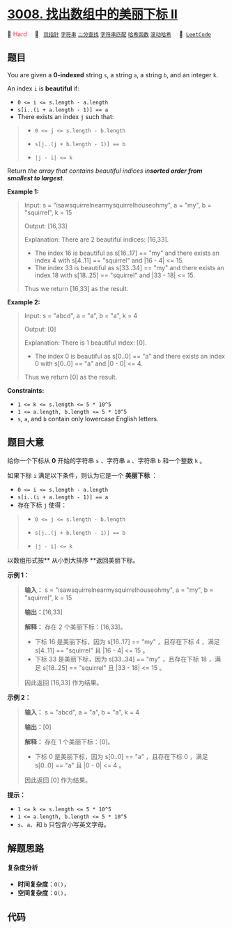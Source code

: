 # [3008. 找出数组中的美丽下标 II](https://leetcode.com/problems/find-beautiful-indices-in-the-given-array-ii)

🔴 <font color=#ff334b>Hard</font>&emsp; 🔖&ensp; [`双指针`](/outline/tag/two-pointers.md) [`字符串`](/outline/tag/string.md) [`二分查找`](/outline/tag/binary-search.md) [`字符串匹配`](/outline/tag/string-matching.md) [`哈希函数`](/outline/tag/hash-function.md) [`滚动哈希`](/outline/tag/rolling-hash.md)&emsp; 🔗&ensp;[`LeetCode`](https://leetcode.com/problems/find-beautiful-indices-in-the-given-array-ii)

## 题目

You are given a **0-indexed** string `s`, a string `a`, a string `b`, and an
integer `k`.

An index `i` is **beautiful** if:

  * `0 <= i <= s.length - a.length`
  * `s[i..(i + a.length - 1)] == a`
  * There exists an index `j` such that: 
> 
> * `0 <= j <= s.length - b.length`
> 
> * `s[j..(j + b.length - 1)] == b`
> 
> * `|j - i| <= k`

Return _the array that contains beautiful indices in**sorted order from
smallest to largest**_.



**Example 1:**

> Input: s = "isawsquirrelnearmysquirrelhouseohmy", a = "my", b = "squirrel", k = 15
> 
> Output: [16,33]
> 
> Explanation: There are 2 beautiful indices: [16,33].
> - The index 16 is beautiful as s[16..17] == "my" and there exists an index 4 with s[4..11] == "squirrel" and |16 - 4| <= 15.
> - The index 33 is beautiful as s[33..34] == "my" and there exists an index 18 with s[18..25] == "squirrel" and |33 - 18| <= 15.
> 
> Thus we return [16,33] as the result.

**Example 2:**

> Input: s = "abcd", a = "a", b = "a", k = 4
> 
> Output: [0]
> 
> Explanation: There is 1 beautiful index: [0].
> - The index 0 is beautiful as s[0..0] == "a" and there exists an index 0 with s[0..0] == "a" and |0 - 0| <= 4.
> 
> Thus we return [0] as the result.

**Constraints:**

  * `1 <= k <= s.length <= 5 * 10^5`
  * `1 <= a.length, b.length <= 5 * 10^5`
  * `s`, `a`, and `b` contain only lowercase English letters.


## 题目大意

给你一个下标从 **0**  开始的字符串 `s` 、字符串 `a` 、字符串 `b` 和一个整数 `k` 。

如果下标 `i` 满足以下条件，则认为它是一个 **美丽下标**  ：

  * `0 <= i <= s.length - a.length`
  * `s[i..(i + a.length - 1)] == a`
  * 存在下标 `j` 使得： 
> 
> * `0 <= j <= s.length - b.length`
> 
> * `s[j..(j + b.length - 1)] == b`
> 
> * `|j - i| <= k`

以数组形式按**  从小到大排序 **返回美丽下标。



**示例 1：**

> 
> 
> 
> 
> 
> **输入：** s = "isawsquirrelnearmysquirrelhouseohmy", a = "my", b = "squirrel", k = 15
> 
> **输出：**[16,33]
> 
> **解释：** 存在 2 个美丽下标：[16,33]。
> - 下标 16 是美丽下标，因为 s[16..17] == "my" ，且存在下标 4 ，满足 s[4..11] == "squirrel" 且 |16 - 4| <= 15 。
> - 下标 33 是美丽下标，因为 s[33..34] == "my" ，且存在下标 18 ，满足 s[18..25] == "squirrel" 且 |33 - 18| <= 15 。
> 
> 因此返回 [16,33] 作为结果。

**示例 2：**

> 
> 
> 
> 
> 
> **输入：** s = "abcd", a = "a", b = "a", k = 4
> 
> **输出：**[0]
> 
> **解释：** 存在 1 个美丽下标：[0]。
> - 下标 0 是美丽下标，因为 s[0..0] == "a" ，且存在下标 0 ，满足 s[0..0] == "a" 且 |0 - 0| <= 4 。
> 
> 因此返回 [0] 作为结果。



**提示：**

  * `1 <= k <= s.length <= 5 * 10^5`
  * `1 <= a.length, b.length <= 5 * 10^5`
  * `s`、`a`、和 `b` 只包含小写英文字母。


## 解题思路

#### 复杂度分析

- **时间复杂度**：`O()`，
- **空间复杂度**：`O()`，

## 代码

```javascript

```